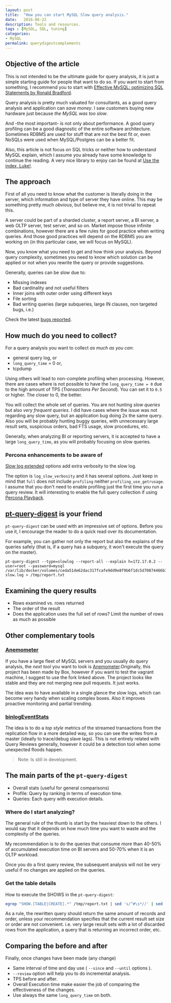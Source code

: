 ```yaml
---
layout: post
title:  "How you can start MySQL Slow query analysis."
date:   2016-06-22
description: Tools and resources.
tags : [MySQL, SQL, tuning]
categories:
- MySQL
permalink: querydigestcomplements
---
```


## Objective of the article

This is not intended to be the ultimate guide for query analysis, it is just a simple starting guide for people that want to do so. If you want to start from something, I recommend you to start with [Effective MySQL: optimizing SQL Statements by Ronald Bradford](https://www.amazon.es/Effective-MySQL-Optimizing-Statements-Oracle/dp/0071782796).

Query analysis is pretty much valuated for consultants, as a good query analysis and application can _save money_. I saw customers buying new hardware just because _the MySQL was too slow_.

And -the most important- is not only about performance. A good query profiling can be a good diagnostic of the entire software architecture. Sometimes RDBMS are used for stuff that are not the best fit or, even NoSQLs were used when MySQL/Postgres can be a better fit.

Also, this article is not focus on SQL tricks or neither how to understand MySQL
explain, which I assume you already have some knowledge to continue the reading. A
very nice library to enjoy can be found at [Use the index, Luke!](http://use-the-index-luke.com/).


## The approach

First of all you need to know what the customer is literally doing in the server, which information and type of server they have online. This may be something pretty much _obvious_, but believe me, it is not trivial to repeat this.

A server could be part of a sharded cluster, a report server, a BI server, a web OLTP server, test server, and so on. Market impose those infinite combinations, however there are a few rules for good practice when writing queries. And those good practices will depend on the RDBMS you are working on (in this particular case, we will focus on MySQL).

Now, you know what you need to get and how think your analysis. Beyond query complexity, sometimes you need to know which solution can be applied or not when you rewrite the query or provide suggestions.

Generally, queries can be slow due to:

- Missing indexes
- Bad cardinality and not useful filters
- Inner joins with outer order using different keys
- File sorting  
- Bad writing queries (large subqueries, large IN clauses, non targeted bugs, i.e.)

Check the latest [bugs reported](https://bugs.mysql.com/search.php?cmd=display&status=Active&severity=-5&search_for=query&os=0&bug_age=0&order_by=bug_type&direction=ASC&limit=10&mine=0&reorder_by=bug_type).

## How much do you need to collect?

For a query analysis you want to collect _as much as you can_:

- general query log, or
- `long_query_time` = 0 or,
- tcpdump

Using others will lead to non-complete profiling when processing. However, there are cases where is not possible to have the `long_query_time = 0` due to the high amount of TPS (_Transactions Per Second_). You can set it to `0.5` or higher. The closer to 0, the better.

You will collect the whole set of queries. You are not hunting _slow queries_ but also _very frequent queries_. I did have cases where the issue was not regarding any slow query, but an application bug doing 2x the same query. Also you will be probably hunting buggy queries, with unnecessary large result sets, suspicious orders, bad FTS usage, slow procedures, etc.

Generally, when analyzing BI or reporting servers, it is accepted to have a large `long_query_time`, as you will probably focusing on slow queries.

### Percona enhancements to be aware of

[Slow log extended](https://www.percona.com/doc/percona-server/5.7/diagnostics/slow_extended.html) options add extra verbosity to the slow log.

The option is `log_slow_verbosity` and it has several options. Just keep in mind that `full` does not include `profiling` neither `profiling_use_getrusage`. I assume that you don't need to enable profiling just the first time you run a query review. It will interesting to enable the full query collection if using [Percona Playback](https://www.percona.com/doc/percona-playback/index.html).

## [pt-query-digest](https://www.percona.com/doc/percona-toolkit/2.2/pt-query-digest.html#cmdoption-pt-query-digest--review) is your friend

`pt-query-digest` can be used with an impressive set of options. Before you use it, I encourage the reader to do a quick read over its documentation.

For example, you can gather not only the report but also the explains of the queries safely (that is, if a query has a subquery, it won't execute the query on the master).

```
pt-query-digest --type=slowlog --report-all --explain h=172.17.0.2 --user=root --password=mysql /var/lib/docker/volumes/ceda51de62dac317fcafe9dd9e8f9b6f1dc5d70874466b3faf7cdfbcbbc91154/_data/cb740be0743c-slow.log > /tmp/report.txt
```


## Examining the query results

- Rows examined vs. rows returned
- The order of the result
- Does the application uses the full set of rows? Limit the number of rows as much as possible



## Other complementary tools

### [Anemometer](https://github.com/box/Anemometer)

If you have a large fleet of MySQL servers and you usually do query analysis, the _next tool_ you want to look is [Anemometer](https://github.com/3manuek/Anemometer).Originally, this project has been made by Box, however if you want to test the vagrant machine, I suggest to use the fork linked above. The project looks like stable and they are not merging new pull requests. It just works.

The idea was to have available in a single glance the slow logs, which can become very handy when scaling complex boxes. Also it improves proactive monitoring and partial trending.


### [binlogEventStats](https://github.com/pythian/binlogEventStats)

The idea is to do a _top style_ metrics of the  streamed transactions from the replication flow in a more detailed way, so you can see the writes from a master (ideally to trace/debug slave lags). This is not entirely related with Query Reviews generally, however it could be a detection tool when some unexpected floods happen.

> Note: Is still in development.


## The main parts of the `pt-query-digest`

- Overall stats (useful for general comparisons)
- Profile: Query by ranking in terms of execution time.
- Queries: Each query with execution details.

### Where do I start analyzing?

The general rule of the thumb is start by the heaviest down to the others. I would
say that it depends on how much time you want to waste and the complexity of the queries.

My recommendation is to do the queries that consume more than 40-50% of accumulated execution time on BI servers
and 50-70% when it is an OLTP workload.

Once you do a first query review, the subsequent analysis will not be very useful if no
changes are applied on the queries.  

### Get the table details

How to execute the SHOWS in the `pt-query-digest`:

```bash
egrep "SHOW.[TABLE|CREATE].*" /tmp/report.txt | sed 's/^#\s*//' | sed 's/\\/\\\\/g' | sort | uniq | sed "s/'/\\\'/g" | xargs -i mysql --user=mysql --password=SHADOW -e {} > /tmp/SHOW.txt
```

As a rule, the rewritten query should return the same amount of records and order, unless
your recommendation specifies that the current result set size or order are not
convenient. i.e. very large result sets with a lot of discarded rows from the application,
a query that is returning an incorrect order, etc.


## Comparing the before and after

Finally, once changes have been made (any change)

- Same interval of time and day use ( `--since` and `--until` options ).
- `--review` option will help you to do incremental analysis.
- TPS before and after.
- Overall Execution time make easier the job of comparing the effectiveness of the changes.
- Use always the same `long_query_time` on both.
